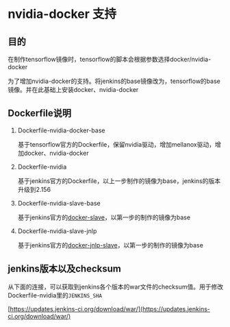 # nvidia-docker 支持

## 目的

在制作tensorflow镜像时，tensorflow的脚本会根据参数选择docker/nvidia-docker

为了增加nvidia-docker的支持。将jenkins的base镜像改为，tensorflow的base镜像。并在此基础上安装docker、nvidia-docker

## Dockerfile说明

1. Dockerfile-nvidia-docker-base

   基于tensorflow官方的Dockerfile，保留nvidia驱动，增加mellanox驱动，增加docker、nvidia-docker

2. Dockerfile-nvidia

   基于jenkins官方的Dockerfile，以上一步制作的镜像为base，jenkins的版本升级到2.156

3. Dockerfile-nvidia-slave-base

   基于jenkins官方的[docker-slave](https://github.com/jenkinsci/docker-slave)，以第一步的制作的镜像为base  

4. Dockerfile-nvidia-slave-jnlp

   基于jenkins官方的[docker-jnlp-slave](https://github.com/jenkinsci/docker-jnlp-slave)，以第一步的制作的镜像为base

## jenkins版本以及checksum

从下面的连接，可以获取到jenkins各个版本的war文件的checksum值。用于修改Dockerfile-nvidia里的`JENKINS_SHA`

[https://updates.jenkins-ci.org/download/war/](https://updates.jenkins-ci.org/download/war/)
